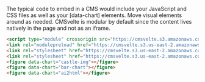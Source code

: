 The typical code to embed in a CMS would include your JavaScript and CSS files as well as your [data-chart] elements. Move visual elements around as needed. CMSvelte is modular by default since the content lives natively in the page and not as an iframe.

```html
<script type="module" crossorigin src="https://cmsvelte.s3.amazonaws.com/index.js"></script>
<link rel="modulepreload" href="https://cmsvelte.s3.us-east-2.amazonaws.com/vendor.js" />
<link rel="stylesheet" href="https://cmsvelte.s3.us-east-2.amazonaws.com/vendor.css" />
<link rel="stylesheet" href="https://cmsvelte.s3.us-east-2.amazonaws.com/index.css" />
<figure data-chart="castle-img"></figure>
<figure data-chart="bar-chart"></figure>
<figure data-chart="ai2html"></figure>
```

